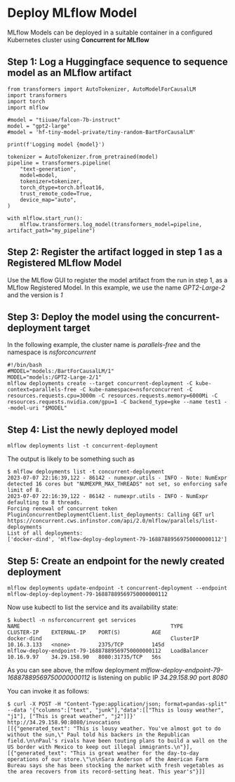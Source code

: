 # Deploy MLflow Model

MLflow Models can be deployed in a suitable container in a configured Kubernetes cluster using **Concurrent for MLflow**

## Step 1: Log a Huggingface sequence to sequence model as an MLflow artifact

```
from transformers import AutoTokenizer, AutoModelForCausalLM
import transformers
import torch
import mlflow

#model = "tiiuae/falcon-7b-instruct"
model = "gpt2-large"
#model = 'hf-tiny-model-private/tiny-random-BartForCausalLM'

print(f'Logging model {model}')

tokenizer = AutoTokenizer.from_pretrained(model)
pipeline = transformers.pipeline(
    "text-generation",
    model=model,
    tokenizer=tokenizer,
    torch_dtype=torch.bfloat16,
    trust_remote_code=True,
    device_map="auto",
)

with mlflow.start_run():
    mlflow.transformers.log_model(transformers_model=pipeline, artifact_path="my_pipeline")
```

## Step 2: Register the artifact logged in step 1 as a Registered MLflow Model

Use the MLflow GUI to register the model artifact from the run in step 1, as a MLflow Registered Model. In this example, we use the name *GPT2-Large-2* and the version is *1*

## Step 3: Deploy the model using the concurrent-deployment target

In the following example, the cluster name is *parallels-free* and the namespace is *nsforconcurrent*
```
#!/bin/bash
#MODEL="models:/BartForCausalLM/1"
MODEL="models:/GPT2-Large-2/1"
mlflow deployments create --target concurrent-deployment -C kube-context=parallels-free -C kube-namespace=nsforconcurrent -C resources.requests.cpu=3000m -C resources.requests.memory=6000Mi -C resources.requests.nvidia.com/gpu=1 -C backend_type=gke --name test1 --model-uri "$MODEL"
```

## Step 4: List the newly deployed model

```
mlflow deployments list -t concurrent-deployment
```

The output is likely to be something such as
```
$ mlflow deployments list -t concurrent-deployment
2023-07-07 22:16:39,122 - 86142 - numexpr.utils - INFO - Note: NumExpr detected 16 cores but "NUMEXPR_MAX_THREADS" not set, so enforcing safe limit of 8.
2023-07-07 22:16:39,122 - 86142 - numexpr.utils - INFO - NumExpr defaulting to 8 threads.
Forcing renewal of concurrent token
PluginConcurrentDeploymentClient.list_deployments: Calling GET url https://concurrent.cws.infinstor.com/api/2.0/mlflow/parallels/list-deployments
List of all deployments:
['docker-dind', 'mlflow-deploy-deployment-79-16887889569750000000112']
```

## Step 5: Create an endpoint for the newly created deployment
```
mlflow deployments update-endpoint -t concurrent-deployment --endpoint mlflow-deploy-deployment-79-16887889569750000000112
```

Now use kubectl to list the service and its availability state:
```
$ kubectl -n nsforconcurrent get services
NAME                                                TYPE           CLUSTER-IP    EXTERNAL-IP    PORT(S)          AGE
docker-dind                                         ClusterIP      10.16.3.133   <none>         2375/TCP         145d
mlflow-deploy-endpoint-79-16887889569750000000112   LoadBalancer   10.16.9.97    34.29.158.90   8080:31735/TCP   56s
```
As you can see above, the mlfow deployment *mlflow-deploy-endpoint-79-16887889569750000000112* is listening on public IP *34.29.158.90* port *8080*

You can invoke it as follows:
```
$ curl -X POST -H "Content-Type:application/json; format=pandas-split" --data '{"columns":["text", "junk"],"data":[["This is lousy weather", "j1"], ["This is great weather", "j2"]]}' http://34.29.158.90:8080/invocations
[[{"generated_text": "This is lousy weather. You've almost got to do without the sun,\" Paul told his backers in the Republican field.\n\nPaul's rivals have been touting plans to build a wall on the US border with Mexico to keep out illegal immigrants.\n"}], [{"generated_text": "This is great weather for the day-to-day operations of our store.\"\n\nSara Anderson of the American Farm Bureau says she has been stocking the market with fresh vegetables as the area recovers from its record-setting heat. This year's"}]]
```
